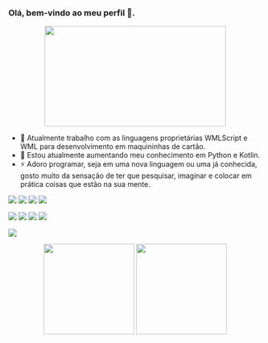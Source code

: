 ### Olá, bem-vindo ao meu  perfil 👋.

<p align="center">
  <img width="360" height="200" src="https://c.tenor.com/SWnwEu1AdisAAAAC/misato-beer.gif">
</p>

- 🔭 Atualmente trabalho com as linguagens proprietárias WMLScript e WML para desenvolvimento em maquininhas de cartão.
- 🌱 Estou atualmente aumentando meu conhecimento em Python e Kotlin.
- ⚡ Adoro programar, seja em uma nova linguagem ou uma já conhecida, gosto muito da sensação de ter que pesquisar, imaginar e colocar em prática coisas que estão na sua mente.


[![](https://img.shields.io/badge/Discord-7289DA?&logo=discord&logoColor=white)](https://discord.gg/WKmNtFmUBc)
[![](https://img.shields.io/badge/Steam-000000?&logo=steam&logoColor=white)](https://steamcommunity.com/id/crizon22)
[![](https://img.shields.io/badge/Crizon22-003791?&logo=playstation&logoColor=white)](https://www.playstation.com/pt-br/support/account/add-friends-psn/#send)
[![](https://img.shields.io/badge/Twitch-9146FF?&logo=twitch&logoColor=white)](https://www.twitch.tv/crizon22)

[![](https://img.shields.io/badge/IDE-Visual%20Studio%20Code-blue?style=flat-square&logo=Visual-Studio-Code)](https://code.visualstudio.com/)
[![](https://img.shields.io/badge/IntelliJIDEA-000000.svg?&logo=intellij-idea&logoColor=white)](https://www.jetbrains.com/idea/)
[![](https://img.shields.io/badge/Python-3776AB?&logo=python&logoColor=white)](https://www.python.org/)
[![](https://img.shields.io/badge/Kotlin-%230095D5.svg?&logo=kotlin&logoColor=white)](https://kotlinlang.org/)

[![](https://img.shields.io/badge/LinkedIn-0077B5?&logo=linkedin&logoColor=white)](https://www.linkedin.com/in/vitor-gon%C3%A7alves-vieira-0556aa176/)


<div align="center">
  <img height="180em" src="https://github-readme-stats.vercel.app/api?username=vvieira22&show_icons=true&theme=aura&include_all_commits=true&count_private=true&custom_title=Github%20Status"/>
  <img height="180em" src="https://github-readme-stats.vercel.app/api/top-langs/?username=vvieira22&layout=compact&langs_count=7&theme=aura&custom_title=Linguagens%20mais%20usadas"/>
</div>
</div>

